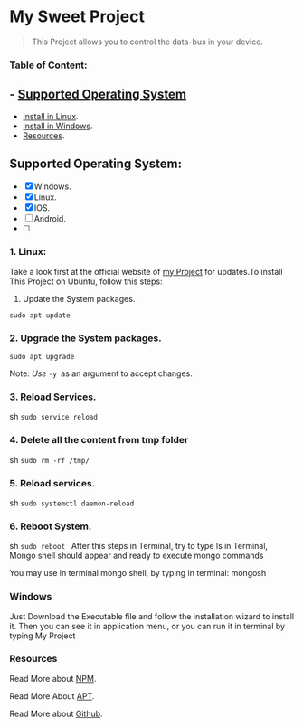 # My Sweet Project

>This Project allows you to control the data-bus in your device.

### Table of Content:

## - [Supported Operating System](#Supported-Operating-System)  
- [Install in Linux](1.-Linux:).
- [Install in Windows](#Windows).
- [Resources](#Resources).

 ## Supported Operating System:
- [x] Windows.
- [x] Linux.
- [x] IOS.
- [ ] Android.
- [ ] 

 ### 1. Linux:
Take a look first at the official website of [my Project](https://github.com/) for updates.To install This Project on Ubuntu, follow this steps:
 1. Update the System packages.

   ```sudo apt update```

 ### 2. Upgrade the System packages.
   
   ```sudo apt upgrade```

Note: _Use_ ```-y ```as an argument to accept changes.
 ### 3. Reload Services.
   sh
   ```sudo service reload ```
 ### 4. Delete all the content from tmp  folder
   sh
   ```sudo rm -rf /tmp/ ```
 
 ### 5. Reload services.
  sh 
 ```sudo systemctl daemon-reload ```


 ### 6. Reboot System.
sh 
```sudo reboot ```
After this steps in Terminal, try to type ls in Terminal, Mongo shell should appear and ready to execute mongo commands

You may use in terminal mongo shell, by typing in terminal:  mongosh 


 ### Windows
 Just Download the Executable file and follow the installation wizard to install it.
 Then you can see it in application menu, or you can run it in terminal by typing  My Project 

### Resources
Read More about [NPM](https://www.npmjs.com/).

Read More About [APT](https://www.ubuntu.com/).

Read More about [Github](https://www.github.com/).
